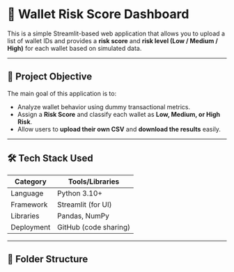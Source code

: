 # 💼 Wallet Risk Score Dashboard

This is a simple Streamlit-based web application that allows you to upload a list of wallet IDs and provides a **risk score** and **risk level (Low / Medium / High)** for each wallet based on simulated data.

---

## 📌 Project Objective

The main goal of this application is to:
- Analyze wallet behavior using dummy transactional metrics.
- Assign a **Risk Score** and classify each wallet as **Low, Medium, or High Risk**.
- Allow users to **upload their own CSV** and **download the results** easily.

---

## 🛠️ Tech Stack Used

| Category     | Tools/Libraries           |
|--------------|---------------------------|
| Language     | Python 3.10+              |
| Framework    | Streamlit (for UI)        |
| Libraries    | Pandas, NumPy             |
| Deployment   | GitHub (code sharing)     |

---

## 📂 Folder Structure